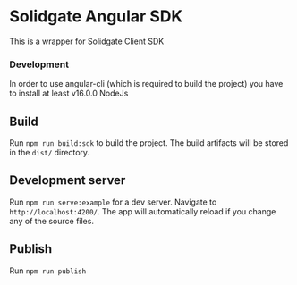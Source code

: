# Solidgate Angular SDK

This is a wrapper for Solidgate Client SDK

### Development

In order to use angular-cli (which is required to build the project) you have to install at least v16.0.0 NodeJs 

## Build

Run `npm run build:sdk` to build the project. The build artifacts will be stored in the `dist/` directory.

## Development server

Run `npm run serve:example` for a dev server. Navigate to `http://localhost:4200/`. The app will automatically reload if you change any of the source files.

## Publish

Run `npm run publish`
